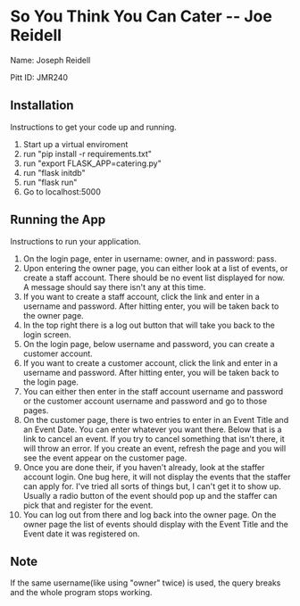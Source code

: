# So You Think You Can Cater -- <Replace with your name>Joe Reidell

Name: <Full Name>Joseph Reidell

Pitt ID: <ID>JMR240

## Installation

Instructions to get your code up and running.
  1. Start up a virtual enviroment
  2. run "pip install -r requirements.txt"
  3. run "export FLASK_APP=catering.py"
  4. run "flask initdb"
  5. run "flask run"
  6. Go to localhost:5000

## Running the App

Instructions to run your application.
  1. On the login page, enter in username: owner, and in password: pass.
  2. Upon entering the owner page, you can either look at a list of events, or create a staff account. There should be no        event list displayed for now. A message should say there isn't any at this time.
  3. If you want to create a staff account, click the link and enter in a username and password. After hitting enter, you        will be taken back to the owner page.
  4. In the top right there is a log out button that will take you back to the login screen.
  5. On the login page, below username and password, you can create a customer account.
  6. If you want to create a customer account, click the link and enter in a username and password. After hitting enter, you      will be taken back to the login page.
  7. You can either then enter in the staff account username and password or the customer account username and password and      go to those pages.
  8. On the customer page, there is two entries to enter in an Event Title and an Event Date. You can enter whatever you          want there. Below that is a link to cancel an event. If you try to cancel something that isn't there, it will throw an      error. If you create an event, refresh the page and you will see the event appear on the customer page.
  9. Once you are done their, if you haven't already, look at the staffer account login. One bug here, it will not display        the events that the staffer can apply for. I've tried all sorts of things but, I can't get it to show up. Usually a          radio button of the event should pop up and the staffer can pick that and register for the event. 
  10. You can log out from there and log back into the owner page. On the owner page the list of events should display with       the Event Title and the Event date it was registered on. 

## Note

  If the same username(like using "owner" twice) is used, the query breaks and the whole program stops working.
